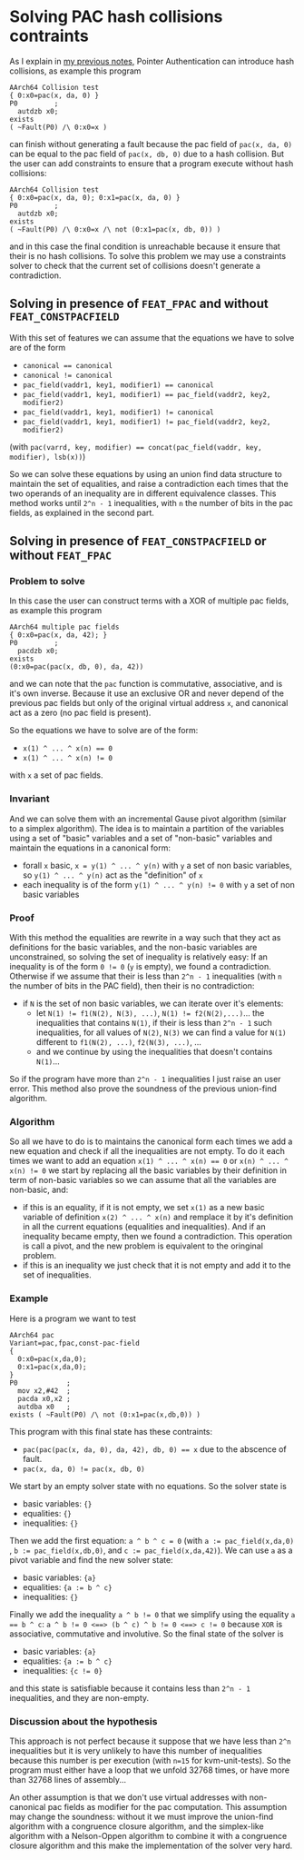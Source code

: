 # Solving PAC hash collisions contraints

As I explain in [my previous notes](notes3.md), Pointer Authentication can
introduce hash collisions, as example this program

```
AArch64 Collision test
{ 0:x0=pac(x, da, 0) }
P0         ;
  autdzb x0;
exists
( ~Fault(P0) /\ 0:x0=x )
```

can finish without generating a fault because the pac field of `pac(x, da, 0)`
can be equal to the pac field of `pac(x, db, 0)` due to a hash collision. But
the user can add constraints to ensure that a program execute without hash
collisions:

```
AArch64 Collision test
{ 0:x0=pac(x, da, 0); 0:x1=pac(x, da, 0) }
P0         ;
  autdzb x0;
exists
( ~Fault(P0) /\ 0:x0=x /\ not (0:x1=pac(x, db, 0)) )
```

and in this case the final condition is unreachable because it ensure that their
is no hash collisions. To solve this problem we may use a constraints solver to
check that the current set of collisions doesn't generate a contradiction.

## Solving in presence of `FEAT_FPAC` and without `FEAT_CONSTPACFIELD`

With this set of features we can assume that the equations we have to solve are
of the form

- `canonical == canonical`
- `canonical != canonical`
- `pac_field(vaddr1, key1, modifier1) == canonical`
- `pac_field(vaddr1, key1, modifier1) == pac_field(vaddr2, key2, modifier2)`
- `pac_field(vaddr1, key1, modifier1) != canonical`
- `pac_field(vaddr1, key1, modifier1) != pac_field(vaddr2, key2, modifier2)`


(with `pac(varrd, key, modifier) == concat(pac_field(vaddr, key, modifier), lsb(x))`)

So we can solve these equations by using an union find data structure to
maintain the set of equalities, and raise a contradiction each times that the two
operands of an inequality are in different equivalence classes. This method works
until `2^n - 1` inequalities, with `n` the number of bits in the pac fields, as
explained in the second part.

## Solving in presence of `FEAT_CONSTPACFIELD` or without `FEAT_FPAC`

### Problem to solve
In this case the user can construct terms with a XOR of multiple pac fields, as
example this program

```
AArch64 multiple pac fields
{ 0:x0=pac(x, da, 42); }
P0         ;
  pacdzb x0;
exists
(0:x0=pac(pac(x, db, 0), da, 42))
```

and we can note that the `pac` function is commutative, associative, and is it's
own inverse. Because it use an exclusive OR and never depend of the previous
pac fields but only of the original virtual address `x`, and canonical act as a
zero (no pac field is present).

So the equations we have to solve are of the form:

- `x(1) ^ ... ^ x(n) == 0`
- `x(1) ^ ... ^ x(n) != 0`

with `x` a set of pac fields.

### Invariant

And we can solve them with an incremental Gause pivot algorithm (similar to a
simplex algorithm). The idea is to maintain a partition of the variables using a
set of "basic" variables and a set of "non-basic" variables and maintain the
equations in a canonical form:

- forall `x` basic, `x = y(1) ^ ... ^ y(n)` with `y` a set of non basic
    variables, so `y(1) ^ ... ^ y(n)` act as the "definition" of `x`
- each inequality is of the form `y(1) ^ ... ^ y(n) != 0` with `y` a set of non
    basic variables

### Proof

With this method the equalities are rewrite in a way such that they act as
definitions for the basic variables, and the non-basic variables are
unconstrained, so solving the set of inequality is relatively easy: If an
inequality is of the form `0 != 0` (`y` is empty), we found a contradiction.
Otherwise if we assume that their is less than `2^n - 1` inequalities (with `n`
the number of bits in the PAC field), then their is no contradiction:

- if `N` is the set of non basic variables, we can iterate over it's elements:
    - let `N(1) != f1(N(2), N(3), ...)`, `N(1) != f2(N(2),...)`... the inequalities
        that contains `N(1)`, if their is less than `2^n - 1` such inequalities,
        for all values of `N(2)`, `N(3)` we can find a value for `N(1)`
        different to `f1(N(2), ...)`, `f2(N(3), ...)`, ...
    - and we continue by using the inequalities that doesn't contains `N(1)`...

So if the program have more than `2^n - 1` inequalities I just raise an user
error. This method also prove the soundness of the previous union-find
algorithm.

### Algorithm

So all we have to do is to maintains the canonical form each times we add a new
equation and check if all the inequalities are not empty. To do it each times we
want to add an equation `x(1) ^ ... ^ x(n) == 0` or `x(n) ^ ... ^ x(n) != 0` we
start by replacing all the basic variables by their definition in term of
non-basic variables so we can assume that all the variables are non-basic, and:

- if this is an equality, if it is not empty, we set `x(1)` as a new basic
    variable of definition `x(2) ^ ... ^ x(n)` and remplace it by it's
    definition in all the current equations (equalities and inequalities). And
    if an inequality became empty, then we found a contradiction. This operation
    is call a pivot, and the new problem is equivalent to the oringinal problem.
- if this is an inequality we just check that it is not empty and add it to the
    set of inequalities.

### Example

Here is a program we want to test

```
AArch64 pac
Variant=pac,fpac,const-pac-field
{
  0:x0=pac(x,da,0);
  0:x1=pac(x,da,0);
}
P0            ;
  mov x2,#42  ;
  pacda x0,x2 ;
  autdba x0   ;
exists ( ~Fault(P0) /\ not (0:x1=pac(x,db,0)) )
```

This program with this final state has these contraints:

- `pac(pac(pac(x, da, 0), da, 42), db, 0) == x` due to the abscence of fault.
- `pac(x, da, 0) != pac(x, db, 0)`

We start by an empty solver state with no equations. So the solver state is

- basic variables: `{}`
- equalities: `{}`
- inequalities: `{}`

Then we add the first equation: `a ^ b ^ c = 0` (with `a := pac_field(x,da,0)`
, `b := pac_field(x,db,0)`, and `c := pac_field(x,da,42)`). We can use `a` as a
pivot variable and find the new solver state:

- basic variables: `{a}`
- equalities: `{a := b ^ c}`
- inequalities: `{}`

Finally we add the inequality `a ^ b != 0` that we simplify using the equality
`a == b ^ c`: `a ^ b != 0 <==> (b ^ c) ^ b != 0 <==> c != 0` because `XOR`
is associative, commutative and involutive. So the final state of the solver is

- basic variables: `{a}`
- equalities: `{a := b ^ c}`
- inequalities: `{c != 0}`

and this state is satisfiable because it contains less than `2^n - 1`
inequalities, and they are non-empty.

### Discussion about the hypothesis

This approach is not perfect because it suppose that we have less than `2^n`
inequalities but it is very unlikely to have this number of inequalities because
this number is per execution (with `n=15` for kvm-unit-tests). So the program
must either have a loop that we unfold 32768 times, or have more than 32768
lines of assembly...

An other assumption is that we don't use virtual addresses with non-canonical
pac fields as modifier for the pac computation. This assumption may change the
soundness: without it we must improve the union-find algorithm with a congruence
closure algorithm, and the simplex-like algorithm with a Nelson-Oppen algorithm
to combine it with a congruence closure algorithm and this make the
implementation of the solver very hard.
